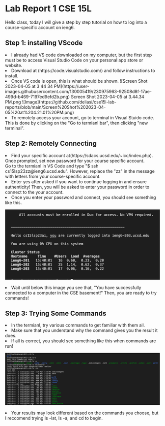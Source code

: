 # Lab Report 1 CSE 15L
Hello class, today I will give a step by step tutorial on how to log into a course-specific account on ieng6.

## Step 1: installing VScode
<li> I already had VS code downloaded on my computer, but the first step must be to access Visual Studio Code on your personal app store or website.
<li> Download at (https://code.visualstudio.com/) and follow instructions to install.
<li> Once VS code is open, this is what should be shown. 
 ![Screen Shot 2023-04-05 at 3 44 34 PM](https://user-images.githubusercontent.com/130005419/230975963-92508d8f-17ae-499d-b469-7197ed9efd2b.png)

</ol>
Screen Shot 2023-04-05 at 3.44.34 PM.png
![Image](https://github.com/deliasi/cse15l-lab-reports/blob/main/Screen%20Shot%202023-04-05%20at%204.21.01%20PM.png)
 
<li> To remotely access your account, go to terminal in Visual Stuido code. This is done by clicking on the "Go to termianl bar", then clicking "new terminal". 
 
</ol>

## Step 2: Remotely Connecting
<li> Find your specific account at(https://sdacs.ucsd.edu/~icc/index.php). Once prompted, set new password for your course specific account.
</li> Go to the termianl in VS Code and type "$ ssh cs15lsp23zz@ieng6.ucsd.edu". However, replace the "zz" in the message with letters from your course-specific account.
<li> Enter yes after asked if you want to continue logging in and ensure authenticity! Then, you will be asked to enter your password in order to connect to the your account. 
<li> Once you enter your password and connect, you should see something like this.
  
![Image](https://github.com/deliasi/cse15l-lab-reports/blob/main/Screen%20Shot%202023-04-05%20at%203.44.34%20PM.png)
<li> Wait until below this image you see that, "You have successfully connected to a computer in the CSE basement!" Then, you are ready to try commands!
</ol>


## Step 3: Trying Some Commands
<li> In the termianl, try various commands to get familiar with them all. 
<li> Make sure that you understand why the command gives you the result it does.
<li> If all is correct, you should see something like this when commands are run!
 
![Image](https://github.com/deliasi/cse15l-lab-reports/blob/main/Screen%20Shot%202023-04-05%20at%203.50.54%20PM.png)

<li> Your results may look different based on the commands you choose, but I reccomend trying ls -lat, ls -a, and cd to begin.

 
